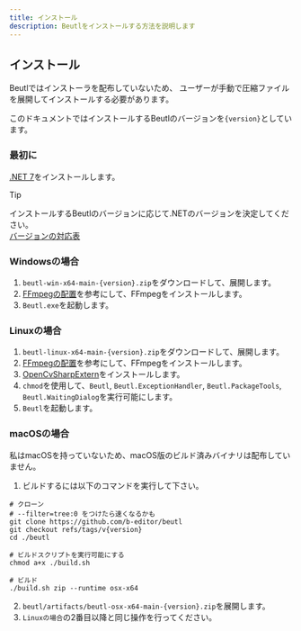 ```yaml
---
title: インストール
description: Beutlをインストールする方法を説明します
---
```


## インストール
Beutlではインストーラを配布していないため、
ユーザーが手動で圧縮ファイルを展開してインストールする必要があります。

このドキュメントではインストールするBeutlのバージョンを`{version}`としています。

### 最初に
[.NET 7](https://dotnet.microsoft.com/ja-jp/download/dotnet/7.0)をインストールします。

> [!TIP]
> インストールするBeutlのバージョンに応じて.NETのバージョンを決定してください。  
> [バージョンの対応表](../extensions/version-mapping.md)

### Windowsの場合
1. `beutl-win-x64-main-{version}.zip`をダウンロードして、展開します。
2. [FFmpegの配置](../ffmpeg-install.md)を参考にして、FFmpegをインストールします。
3. `Beutl.exe`を起動します。

### Linuxの場合
1. `beutl-linux-x64-main-{version}.zip`をダウンロードして、展開します。
2. [FFmpegの配置](../ffmpeg-install.md)を参考にして、FFmpegをインストールします。
3. [OpenCvSharpExtern](https://github.com/shimat/opencvsharp#ubuntu)をインストールします。
4. `chmod`を使用して、`Beutl`, `Beutl.ExceptionHandler`, `Beutl.PackageTools`, `Beutl.WaitingDialog`を実行可能にします。
5. `Beutl`を起動します。

### macOSの場合
私はmacOSを持っていないため、macOS版のビルド済みバイナリは配布していません。
1. ビルドするには以下のコマンドを実行して下さい。
```shell
# クローン
# --filter=tree:0 をつけたら速くなるかも
git clone https://github.com/b-editor/beutl
git checkout refs/tags/v{version}
cd ./beutl

# ビルドスクリプトを実行可能にする
chmod a+x ./build.sh

# ビルド
./build.sh zip --runtime osx-x64
```
2. `beutl/artifacts/beutl-osx-x64-main-{version}.zip`を展開します。
3. `Linuxの場合`の2番目以降と同じ操作を行ってください。
